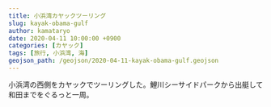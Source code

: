 ```yaml
---
title: 小浜湾カヤックツーリング
slug: kayak-obama-gulf
author: kamataryo
date: 2020-04-11 10:00:00 +0900
categories: [カヤック]
tags: [旅行, 小浜湾, 海]
geojson_path: /geojson/2020-04-11-kayak-obama-gulf.geojson
---
```


小浜湾の西側をカヤックでツーリングした。鯉川シーサイドパークから出艇して和田までをぐるっと一周。

